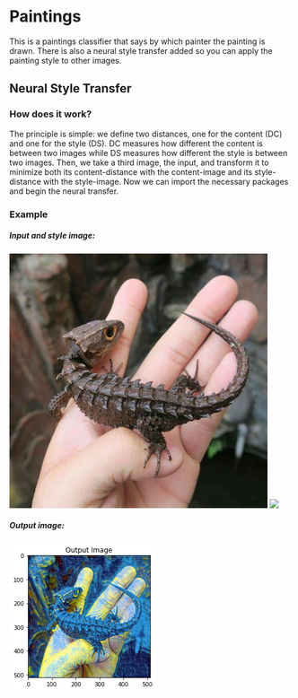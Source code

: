 # Paintings
This is a paintings classifier that says by which painter the painting is drawn. There is also a neural style transfer added so you can apply the painting style to other images.

## Neural Style Transfer
### How does it work?
The principle is simple: we define two distances, one for the content (DC) and one for the style (DS). DC measures how different the content is between two images while DS measures how different the style is between two images. Then, we take a third image, the input, and transform it to minimize both its content-distance with the content-image and its style-distance with the style-image. Now we can import the necessary packages and begin the neural transfer.

### Example
##### Input and style image:
![](/data/paintings/Red-Eyed_Crocodile_Skink.jpg)
![](/data/paintings/van-gogh-starry-night.png)

##### Output image:
![](/data/output/index.png)